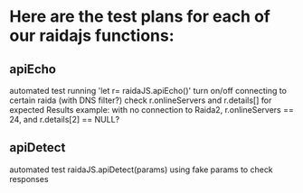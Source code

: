 # Here are the test plans for each of our raidajs functions:

## apiEcho
automated test running 'let r= raidaJS.apiEcho()'
turn on/off connecting to certain raida (with DNS filter?)
check r.onlineServers and r.details[] for expected Results
example: with no connection to Raida2, r.onlineServers == 24, and r.details[2] == NULL?

## apiDetect
automated test raidaJS.apiDetect(params) using fake params to check responses
